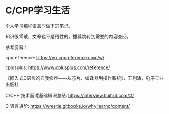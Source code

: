 # C/CPP学习生活

个人学习编程语言时做下的笔记。

知识很零散，文章也不是线性的，推荐跳转到需要的内容查阅。


参考资料：

cppreference: <https://en.cppreference.com/w/>

cplusplus: <https://www.cplusplus.com/reference/>

《嵌入式C语言的自我修养——从芯片、编译器到操作系统》，王利涛，电子工业出版社

C/C++ 技术面试基础知识总结: <https://interview.huihut.com/#/>

C 语言进阶: <https://wrestle.gitbooks.io/whyilearnc/content/>
